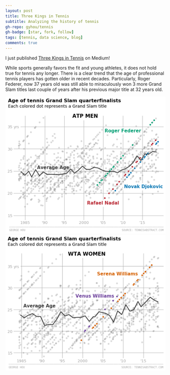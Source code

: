 ```yaml
---
layout: post
title: Three Kings in Tennis
subtitle: Analyzing the history of tennis
gh-repo: gyhou/tennis
gh-badge: [star, fork, follow]
tags: [tennis, data science, blog]
comments: true
---
```

I just published [Three Kings in Tennis](https://link.medium.com/FCvjpknrSX) on Medium! 

While sports generally favors the fit and young athletes, it does not hold true for tennis any longer. There is a clear trend that the age of professional tennis players has gotten older in recent decades. Particularly, Roger Federer, now 37 years old was still able to miraculously won 3 more Grand Slam titles last couple of years after his previous major title at 32 years old.

![grand slam_ATP age](https://github.com/gyhou/gyhou.github.io/blob/master/img/ATP_age.png)
![grand slam_WTA age](https://github.com/gyhou/gyhou.github.io/blob/master/img/WTA_age.png)
